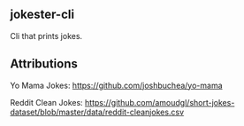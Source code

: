 ## jokester-cli
Cli that prints jokes.

## Attributions
Yo Mama Jokes: https://github.com/joshbuchea/yo-mama 

Reddit Clean Jokes: https://github.com/amoudgl/short-jokes-dataset/blob/master/data/reddit-cleanjokes.csv

